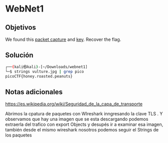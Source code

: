 # WebNet1

## Objetivos
We found this [packet capture](https://jupiter.challenges.picoctf.org/static/fbf98e695555a2a48fe42c9a245de376/capture.pcap) and [key](https://jupiter.challenges.picoctf.org/static/fbf98e695555a2a48fe42c9a245de376/picopico.key). Recover the flag.


## Solución 
```bash
┌──(kali㉿kali)-[~/Downloads/webnet1]
└─$ strings vulture.jpg | grep pico
picoCTF{honey.roasted.peanuts}

```

## Notas adicionales 
https://es.wikipedia.org/wiki/Seguridad_de_la_capa_de_transporte

Abrimos la cpatura de paquetes con WIreshark  inngresando la clave TLS . Y observamos que hay una imagen que se  esta descargando podemos extraerla del trafico con export Objects y desupés ir a examinar esa imagen, también desde el mismo wireshark nosotros podemos seguir el Strings de los paquetes 
